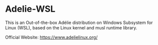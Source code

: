 # Adelie-WSL

This is an Out-of-the-box Adélie distribution on Windows Subsystem for Linux (WSL), based on the Linux kernel and musl runtime library.

Official Website: https://www.adelielinux.org/